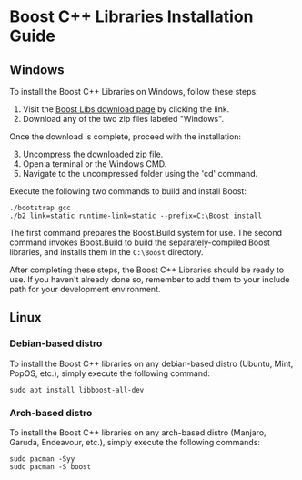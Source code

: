 # Boost C++ Libraries Installation Guide
## Windows

To install the Boost C++ Libraries on Windows, follow these steps:

1. Visit the [Boost Libs download page](https://www.boost.org/users/download/) by clicking the link.
2. Download any of the two zip files labeled "Windows".

Once the download is complete, proceed with the installation:

3. Uncompress the downloaded zip file.
4. Open a terminal or the Windows CMD.
5. Navigate to the uncompressed folder using the 'cd' command.

Execute the following two commands to build and install Boost:

    ./bootstrap gcc
    ./b2 link=static runtime-link=static --prefix=C:\Boost install

The first command prepares the Boost.Build system for use. The second command invokes Boost.Build to build the separately-compiled Boost libraries, and installs them in the `C:\Boost` directory.

After completing these steps, the Boost C++ Libraries should be ready to use. If you haven't already done so, remember to add them to your include path for your development environment.

## Linux
### Debian-based distro
To install the Boost C++ libraries on any debian-based distro (Ubuntu, Mint, PopOS, etc.), simply execute the following command:

    sudo apt install libboost-all-dev

### Arch-based distro
To install the Boost C++ libraries on any arch-based distro (Manjaro, Garuda, Endeavour, etc.), simply execute the following commands:

    sudo pacman -Syy
    sudo pacman -S boost